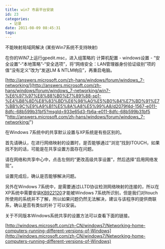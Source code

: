 ```yaml
---
title: win7 市县平台安装
id: 23
categories:
  - 记录
date: 2011-08-09 08:45:31
tags:
---
```


不能映射局域网解决 (某些Win7系统不支持映射)

在你的WIN7上运行gpedit.msc，进入组策略的 计算机配置 - windows设置 - “安全设置”-“本地策略”-“安全选项”，将“网络安全：LAN管理器身份验证级别”项的值“没有定义”改为“发送LM &amp; NTLM响应”，再重启电脑。

[http://answers.microsoft.com/zh-hans/windows/forum/windows_7-networking/](http://answers.microsoft.com/zh-hans/windows/forum/windows_7-networking/win7-%E6%97%97%E8%88%B0%E7%89%88-sp1-%E4%B8%8D%E8%83%BD%E6%98%A0%E5%B0%84%E7%BD%91%E7%BB%9C%E9%A9%B1%E5%8A%A8%E5%99%A8/d2079f4d-1567-e011-8dfc-68b599b31bf5?msgId=933e65d3-fb6a-e011-8dfc-68b599b31bf5 "http://answers.microsoft.com/zh-hans/windows/forum/windows_7-networking/")

在Windows 7系统中的共享默认设置与XP系统是有些区别的。

首先请确认，在进行网络映射的设置时，是否能够通过“浏览”找到ITOUCH，如果找不到的话，可能是在共享设置方面存在问题。

请在网络和共享中心中，点击左侧的“更改高级共享设置”，然后选择“启用网络发现”。

设置完成后，确认是否能够解决问题。

另外在Windows 7系统中，是需要通过LLTD协议检测网络映射的连接的，所以在XP系统中需要安装[KB922120](http://support.microsoft.com/kb/922120)才能被Windows 7系统所识别，但是我们对Itouch所使用的系统并不了解，所以如果问题仍然无法解决，建议与该程序的提供商联系，确认是否有类似的补丁可以安装。

关于不同版本Windows系统共享的设置方法可以查看下面的链接。

[http://windows.microsoft.com/zh-CN/windows7/Networking-home-computers-running-different-versions-of-Windows](http://windows.microsoft.com/zh-CN/windows7/Networking-home-computers-running-different-versions-of-Windows)